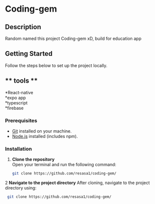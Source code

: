 # Coding-gem

## Description
Random named this project Coding-gem xD, build for education app 

## Getting Started

Follow the steps below to set up the project locally.

## ** tools **
*React-native <br>
*expo app <br>
*typescript <br>
*firebase
### Prerequisites
- [Git](https://git-scm.com/) installed on your machine.
- [Node.js](https://nodejs.org/) installed (includes npm).

### Installation

1. **Clone the repository**  
   Open your terminal and run the following command:
   ```bash
   git clone https://github.com/resasa1/coding-gem/


2 **Navigate to the project directory**
After cloning, navigate to the project directory using:
  ```bash
   git clone https://github.com/resasa1/coding-gem/





